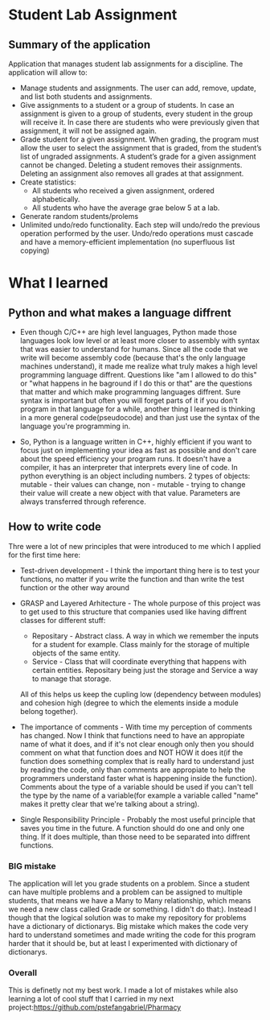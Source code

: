 # Student Lab Assignment

## Summary of the application

Application that manages student lab assignments for a discipline. The application will allow to:

* Manage students and assignments. The user can add, remove, update, and list both students and assignments.
* Give assignments to a student or a group of students. In case an assignment is given to a group of students, every student in the group will receive it. In case there are students who were previously given that assignment, it will not be assigned again.
* Grade student for a given assignment. When grading, the program must allow the user to select the assignment that is graded, from the student’s list of ungraded assignments. A student’s grade for a given assignment cannot be changed. Deleting a student removes their assignments. Deleting an assignment also removes all grades at that assignment.
* Create statistics:
  * All students who received a given assignment, ordered alphabetically.
  * All students who have the average grae below 5 at a lab.
* Generate random students/prolems
* Unlimited undo/redo functionality. Each step will undo/redo the previous operation performed by the user. Undo/redo operations must cascade and have a memory-efficient implementation (no superfluous list copying)

# What I learned

## Python and what makes a language diffrent

* Even though C/C++ are high level languages, Python made those languages look low level or at least more closer to assembly with syntax that was easier to understand for humans. Since all the code that we write will become assembly code
(because that's the only language machines understand), it made me realize what truly makes a high level programming language diffrent. Questions like "am I allowed to do this" or "what happens in he baground if I do this or that" are the
questions that matter and which make programming languages diffrent. Sure syntax is important but often you will forget parts of it if you don't program in that language for a while, another thing I learned is thinking in a more general code(pseudocode)
and than just use the syntax of the language you're programming in.

* So, Python is a language written in C++, highly efficient if you want to focus just on implementing your idea as fast as possible and don't care about the speed efficiency your program runs. It doesn't have a compiler, it has an interpreter that interprets
every line of code. In python everything is an object including numbers. 2 types of objects: mutable - their values can change, non - mutable - trying to change their value will create a new object with that value. Parameters are always transferred through
reference.

## How to write code

Thre were a lot of new principles that were introduced to me which I applied for the first time here:

* Test-driven development - I think the important thing here is to test your functions, no matter if you write the function and than write the test function or the other way around
  
* GRASP and Layered Arhitecture - The whole purpose of this project was to get used to this structure that companies used like having diffrent classes for different stuff:
   * Repositary - Abstract class. A way in which we remember the inputs for a student for example. Class mainly for the storage of multiple objects of the same entity.
   * Service - Class that will coordinate everything that happens with certain entities. Repositary being just the storage and Service a way to manage that storage.
 
     
    All of this helps us keep the cupling low (dependency between modules) and cohesion high (degree to which the elements inside a module belong together).
  
* The importance of comments - With time my perception of comments has changed. Now I think that functions need to have an appropiate name of what it does, and if it's not clear enough only then you should comment on what that function does and NOT HOW it
  does it(if the function does something complex that is really hard to understand just by reading the code, only than comments are appropiate to help the programmers understand faster what is happening inside the function). Comments about the type of a
  variable should be used if you can't tell the type by the name of a variable(for example a variable called "name" makes it pretty clear that we're talking about a string).
  
* Single Responsibility Principle - Probably the most useful principle that saves you time in the future. A function should do one and only one thing. If it does multiple, than those need to be separated into diffrent functions.

### BIG mistake

The application will let you grade students on a problem. Since a student can have multiple problems and a problem can be assigned to multiple students, that means we have a Many to Many relationship, which means we need a new class called Grade or something.
I didn't do that:). Instead I though that the logical solution was to make my repository for problems have a dictionary of dictionarys. Big mistake which makes the code very hard to understand sometimes and made writing the code for this program harder
that it should be, but at least I experimented with dictionary of dictionarys.

### Overall

This is definetly not my best work. I made a lot of mistakes while also learning a lot of cool stuff that I carried in my next project:https://github.com/pstefangabriel/Pharmacy
